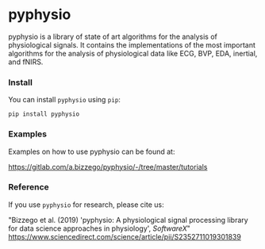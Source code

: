 # pyphysio

pyphysio is a library of state of art algorithms for the analysis of physiological signals.
It contains the implementations of the most important algorithms for the analysis of physiological data like ECG, BVP, EDA, inertial, and fNIRS.

### Install
You can install `pyphysio` using `pip`:

`pip install pyphysio`

### Examples
Examples on how to use pyphysio can be found at:

<https://gitlab.com/a.bizzego/pyphysio/-/tree/master/tutorials>
     
### Reference
If you use `pyphysio` for research, please cite us:

"Bizzego et al. (2019) 'pyphysio: A physiological signal processing library for data science approaches in physiology', *SoftwareX*"
<https://www.sciencedirect.com/science/article/pii/S2352711019301839>
